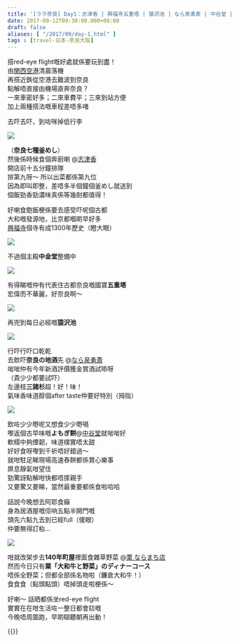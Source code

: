 ```yaml
---
title: '[ララ奈良] Day1：志津香 | 興福寺五重塔 | 猿沢池 | なら泉勇斎 | 中谷堂 | 栗 ならまち店'
date: 2017-09-12T09:30:00.000+08:00
draft: false
aliases: [ "/2017/09/day-1.html" ]
tags : [travel-日本-奈良大阪]
---
```


搭red-eye flight嘅好處就係要玩到盡！  
由[関西空港](https://hidie.net/kix/)清晨落機  
再搭近鉄從空港去難波到奈良  
點解唔直接由機場直奔奈良？  
一來車密好多；二來車費平；三來到站方便  
加上兩種搭法嘅車程差唔多啫  
  
去吓去吓，到咗咪掉低行李  

![](/images/nara1a.jpg)

（**奈良七種釜めし**）  
然後係時候食個奔廚喇 @[志津香](https://hidie.net/nara1a/)  
開店前十五分鐘排隊  
排第九呀～ 所以出菜都係第九位  
因為即叫即整，差唔多半個鐘個釜めし就送到  
個飯勁香勁濃味真係等幾耐都值得！  
  
好喇食飽飯梗係要去感受吓呢個古都  
大和嘅發源地，比京都嗰啲早好多  
[興福寺](https://hidie.net/nara1b/)個寺有成1300年歷史（瞪大眼）  

![](/images/nara1b1.jpg)

不過個主殿**中金堂**整備中  

![](/images/nara1b.jpg)

有得睇嘅仲有代表住古都奈良嘅國寶**五重塔**  
宏偉而不華麗，好奈良啊～  

![](/images/nara1b2.jpg)

再兜到每日必經嘅**猿沢池**  

![](/images/nara1c.jpg)

行吓行吓口乾乾  
去飲吓**奈良の地酒**先 @[なら泉勇斎](https://hidie.net/nara1c/)  
啱啱仲有今年新酒評價獲金賞酒試㖭呀  
（貴少少都要試吓）  
左邊枝**三諸杉**超！好！味！  
氣味香味道醇個after taste仲要好特別（拇指）  

![](/images/nara1d.jpg)

飲咗少少嘢呢又想食少少嘢喎  
嚟返個古早味嘅**よもぎ餅**@[中谷堂](https://hidie.net/nara1d/)就啱啱好  
軟糯中夠煙韌，味道樸實唔太甜  
好好食呀嚟到千祈唔好錯過～  
就咁駐足睇現場高速舂餅都係賞心樂事  
屏息靜氣咁望住  
勁驚訝點解咁快都唔揼親手  
又要驚又要睇，當然最重要都係食啦哈哈  
  
話說今晚想去阿耶食癲  
身為居酒屋嘅佢响五點半開門嘅  
頭先六點九去到已經full（傻眼）  
仲要無得訂枱...  

![](/images/nara1e.jpg)

咁就改架步去**140年町屋**裡面食雜草野菜 @[栗 ならまち店](https://hidie.net/nara1e/)  
然而今日只有**粟「大和牛と野菜」のディナーコース**  
唔係全野菜；但都全部係名物啦（鐮倉大和牛！）  
食食食（點頭點頭）唔掉頭走啦梗係～  
  
  
好喇～ 話晒都係坐red-eye flight  
實實在在咁生活咗一整日都會攰嘅  
今晚唔周圍跑，早啲瞓聽朝再出動！  
  
{{<nara>}}
